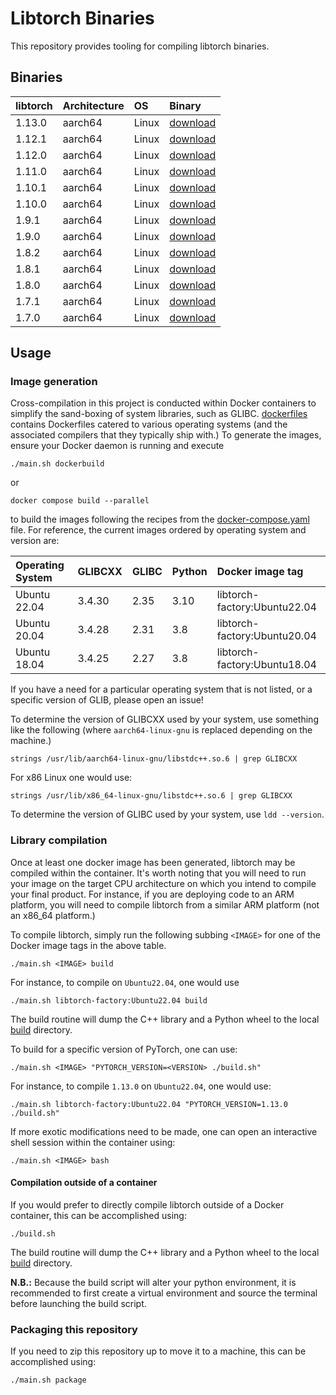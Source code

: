 # Libtorch Binaries

This repository provides tooling for compiling libtorch binaries.

## Binaries

| libtorch | Architecture | OS    | Binary                                |
|:---------|:-------------|:------|:--------------------------------------|
| 1.13.0   | aarch64      | Linux | [download][1_13_0_py38_aarch64_linux] |
| 1.12.1   | aarch64      | Linux | [download][1_12_1_py38_aarch64_linux] |
| 1.12.0   | aarch64      | Linux | [download][1_12_0_py38_aarch64_linux] |
| 1.11.0   | aarch64      | Linux | [download][1_11_0_py38_aarch64_linux] |
| 1.10.1   | aarch64      | Linux | [download][1_10_1_py38_aarch64_linux] |
| 1.10.0   | aarch64      | Linux | [download][1_10_0_py38_aarch64_linux] |
| 1.9.1    | aarch64      | Linux | [download][1_9_1_py38_aarch64_linux]  |
| 1.9.0    | aarch64      | Linux | [download][1_9_0_py38_aarch64_linux]  |
| 1.8.2    | aarch64      | Linux | [download][1_8_2_py38_aarch64_linux]  |
| 1.8.1    | aarch64      | Linux | [download][1_8_1_py38_aarch64_linux]  |
| 1.8.0    | aarch64      | Linux | [download][1_8_0_py38_aarch64_linux]  |
| 1.7.1    | aarch64      | Linux | [download][1_7_1_py38_aarch64_linux]  |
| 1.7.0    | aarch64      | Linux | [download][1_7_0_py38_aarch64_linux]  |

<!-- 1.13.0 -->
[1_13_0_py38_aarch64_linux]: https://github.com/Kautenja/libtorch-binaries/releases/download/v1.0.0/libtorch-shared-with-deps-aarch64-linux-1.13.0.zip
<!-- 1.12.1 -->
[1_12_1_py38_aarch64_linux]: https://github.com/Kautenja/libtorch-binaries/releases/download/v1.0.0/libtorch-shared-with-deps-aarch64-linux-1.12.1.zip
<!-- 1.12.0 -->
[1_12_0_py38_aarch64_linux]: https://github.com/Kautenja/libtorch-binaries/releases/download/v1.0.0/libtorch-shared-with-deps-aarch64-linux-1.12.0.zip
<!-- 1.11.0 -->
[1_11_0_py38_aarch64_linux]: https://github.com/Kautenja/libtorch-binaries/releases/download/v1.0.0/libtorch-shared-with-deps-aarch64-linux-1.11.0.zip
<!-- 1.10.1 -->
[1_10_1_py38_aarch64_linux]: https://github.com/Kautenja/libtorch-binaries/releases/download/v1.0.0/libtorch-shared-with-deps-aarch64-linux-1.10.1.zip
<!-- 1.10.0 -->
[1_10_0_py38_aarch64_linux]: https://github.com/Kautenja/libtorch-binaries/releases/download/v1.0.0/libtorch-shared-with-deps-aarch64-linux-1.10.0.zip
<!-- 1.9.1 -->
[1_9_1_py38_aarch64_linux]: https://github.com/Kautenja/libtorch-binaries/releases/download/v1.0.0/libtorch-shared-with-deps-aarch64-linux-1.9.1.zip
<!-- 1.9.0 -->
[1_9_0_py38_aarch64_linux]: https://github.com/Kautenja/libtorch-binaries/releases/download/v1.0.0/libtorch-shared-with-deps-aarch64-linux-1.9.0.zip
<!-- 1.8.2 -->
[1_8_2_py38_aarch64_linux]: https://github.com/Kautenja/libtorch-binaries/releases/download/v1.0.0/libtorch-shared-with-deps-aarch64-linux-1.8.2.zip
<!-- 1.8.1 -->
[1_8_1_py38_aarch64_linux]: https://github.com/Kautenja/libtorch-binaries/releases/download/v1.0.0/libtorch-shared-with-deps-aarch64-linux-1.8.1.zip
<!-- 1.8.0 -->
[1_8_0_py38_aarch64_linux]: https://github.com/Kautenja/libtorch-binaries/releases/download/v1.0.0/libtorch-shared-with-deps-aarch64-linux-1.8.0.zip
<!-- 1.7.1 -->
[1_7_1_py38_aarch64_linux]: https://github.com/Kautenja/libtorch-binaries/releases/download/v1.0.0/libtorch-shared-with-deps-aarch64-linux-1.7.1.zip
<!-- 1.7.0 -->
[1_7_0_py38_aarch64_linux]: https://github.com/Kautenja/libtorch-binaries/releases/download/v1.0.0/libtorch-shared-with-deps-aarch64-linux-1.7.0.zip

## Usage

### Image generation

Cross-compilation in this project is conducted within Docker containers to
simplify the sand-boxing of system libraries, such as GLIBC.
[dockerfiles](dockerfiles) contains Dockerfiles catered to various operating
systems (and the associated compilers that they typically ship with.) To
generate the images, ensure your Docker daemon is running and execute

```shell
./main.sh dockerbuild
```

or

```shell
docker compose build --parallel
```

to build the images following the recipes from the
[docker-compose.yaml](docker-compose.yaml) file. For reference, the current
images ordered by operating system and version are:

| Operating System | GLIBCXX | GLIBC | Python | Docker image tag             |
|:-----------------|:--------|:------|:-------|:-----------------------------|
| Ubuntu 22.04     | 3.4.30  | 2.35  | 3.10   | libtorch-factory:Ubuntu22.04 |
| Ubuntu 20.04     | 3.4.28  | 2.31  | 3.8    | libtorch-factory:Ubuntu20.04 |
| Ubuntu 18.04     | 3.4.25  | 2.27  | 3.8    | libtorch-factory:Ubuntu18.04 |

If you have a need for a particular operating system that is not listed, or a
specific version of GLIB, please open an issue!

To determine the version of GLIBCXX used by your system, use something like
the following (where `aarch64-linux-gnu` is replaced depending on the machine.)

```shell
strings /usr/lib/aarch64-linux-gnu/libstdc++.so.6 | grep GLIBCXX
```

For x86 Linux one would use:

```shell
strings /usr/lib/x86_64-linux-gnu/libstdc++.so.6 | grep GLIBCXX
```

To determine the version of GLIBC used by your system, use `ldd --version`.

### Library compilation

Once at least one docker image has been generated, libtorch may be compiled
within the container. It's worth noting that you will need to run your image
on the target CPU architecture on which you intend to compile your final
product. For instance, if you are deploying code to an ARM platform, you will
need to compile libtorch from a similar ARM platform (not an x86_64 platform.)

To compile libtorch, simply run the following subbing `<IMAGE>` for one of the
Docker image tags in the above table.

```shell
./main.sh <IMAGE> build
```

For instance, to compile on `Ubuntu22.04`, one would use

```shell
./main.sh libtorch-factory:Ubuntu22.04 build
```

The build routine will dump the C++ library and a Python wheel to the local
[build](build) directory.

To build for a specific version of PyTorch, one can use:

```shell
./main.sh <IMAGE> "PYTORCH_VERSION=<VERSION> ./build.sh"
```

For instance, to compile `1.13.0` on `Ubuntu22.04`, one would use:

```shell
./main.sh libtorch-factory:Ubuntu22.04 "PYTORCH_VERSION=1.13.0 ./build.sh"
```

If more exotic modifications need to be made, one can open an interactive shell
session within the container using:

```shell
./main.sh <IMAGE> bash
```

#### Compilation outside of a container

If you would prefer to directly compile libtorch outside of a Docker container,
this can be accomplished using:

```shell
./build.sh
```

The build routine will dump the C++ library and a Python wheel to the local
[build](build) directory.

**N.B.:** Because the build script will alter your python environment, it is
recommended to first create a virtual environment and source the terminal
before launching the build script.

### Packaging this repository

If you need to zip this repository up to move it to a machine, this can be
accomplished using:

```shell
./main.sh package
```
